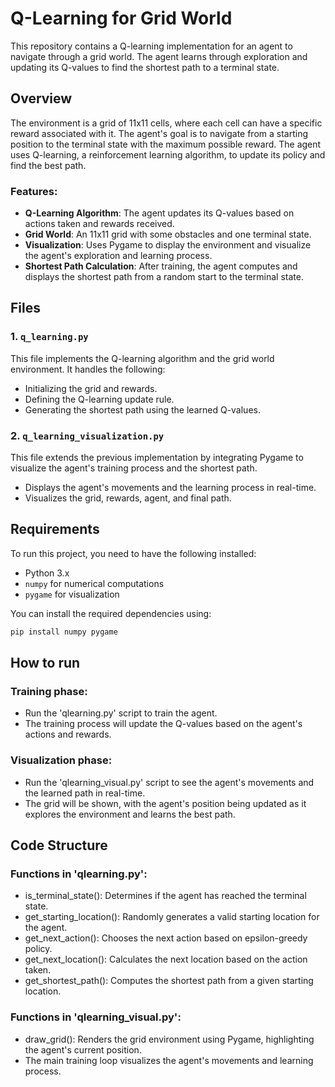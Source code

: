 # Q-Learning for Grid World

This repository contains a Q-learning implementation for an agent to navigate through a grid world. The agent learns through exploration and updating its Q-values to find the shortest path to a terminal state.

## Overview

The environment is a grid of 11x11 cells, where each cell can have a specific reward associated with it. The agent's goal is to navigate from a starting position to the terminal state with the maximum possible reward. The agent uses Q-learning, a reinforcement learning algorithm, to update its policy and find the best path.

### Features:
- **Q-Learning Algorithm**: The agent updates its Q-values based on actions taken and rewards received.
- **Grid World**: An 11x11 grid with some obstacles and one terminal state.
- **Visualization**: Uses Pygame to display the environment and visualize the agent's exploration and learning process.
- **Shortest Path Calculation**: After training, the agent computes and displays the shortest path from a random start to the terminal state.

## Files

### 1. `q_learning.py`
This file implements the Q-learning algorithm and the grid world environment. It handles the following:
- Initializing the grid and rewards.
- Defining the Q-learning update rule.
- Generating the shortest path using the learned Q-values.

### 2. `q_learning_visualization.py`
This file extends the previous implementation by integrating Pygame to visualize the agent's training process and the shortest path.
- Displays the agent's movements and the learning process in real-time.
- Visualizes the grid, rewards, agent, and final path.

## Requirements

To run this project, you need to have the following installed:

- Python 3.x
- `numpy` for numerical computations
- `pygame` for visualization

You can install the required dependencies using:

```bash
pip install numpy pygame
```

## How to run
### Training phase:
- Run the 'qlearning.py' script to train the agent.
- The training process will update the Q-values based on the agent's actions and rewards.
### Visualization phase:
- Run the 'qlearning_visual.py' script to see the agent's movements and the learned path in real-time.
- The grid will be shown, with the agent's position being updated as it explores the environment and learns the best path.
## Code Structure
### Functions in 'qlearning.py':
- is_terminal_state(): Determines if the agent has reached the terminal state.
- get_starting_location(): Randomly generates a valid starting location for the agent.
- get_next_action(): Chooses the next action based on epsilon-greedy policy.
- get_next_location(): Calculates the next location based on the action taken.
- get_shortest_path(): Computes the shortest path from a given starting location.
### Functions in 'qlearning_visual.py':
- draw_grid(): Renders the grid environment using Pygame, highlighting the agent's current position.
- The main training loop visualizes the agent's movements and learning process.
